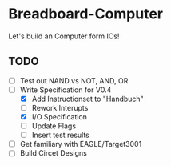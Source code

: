 # Breadboard-Computer
Let's build an Computer form ICs!

## TODO
- [ ] Test out NAND vs NOT, AND, OR
- [ ] Write Specification for V0.4
  - [X] Add Instructionset to "Handbuch"
  - [ ] Rework Interupts
  - [X] I/O Specification
  - [ ] Update Flags
  - [ ] Insert test results
- [ ] Get familiary with EAGLE/Target3001
- [ ] Build Circet Designs
